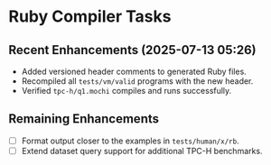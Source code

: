 # Ruby Compiler Tasks

## Recent Enhancements (2025-07-13 05:26)
- Added versioned header comments to generated Ruby files.
- Recompiled all `tests/vm/valid` programs with the new header.
- Verified `tpc-h/q1.mochi` compiles and runs successfully.

## Remaining Enhancements
- [ ] Format output closer to the examples in `tests/human/x/rb`.
- [ ] Extend dataset query support for additional TPC-H benchmarks.

